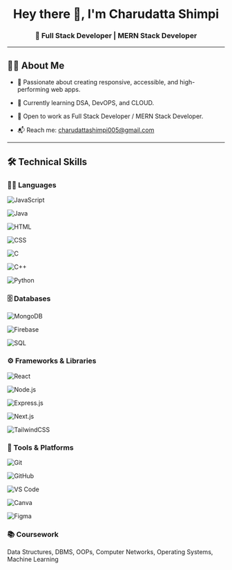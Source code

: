 <!-- Header -->

<h1 align="center">Hey there 👋, I'm Charudatta Shimpi</h1>

<h3 align="center">🚀 Full Stack Developer | MERN Stack Developer </h3>








---

## 🧑‍💻 About Me

- 🎯 Passionate about creating responsive, accessible, and high-performing web apps.

- 🌱 Currently learning DSA, DevOPS, and CLOUD.

- 💼 Open to work as Full Stack Developer / MERN Stack Developer.

- 📬 Reach me: [charudattashimpi005@gmail.com](mailto:charudattashimpi005@gmail.com)

---

## 🛠 Technical Skills

### 🧑‍💻 Languages  

![JavaScript](https://img.shields.io/badge/-JavaScript-F7DF1E?style=flat&logo=javascript&logoColor=000)

![Java](https://img.shields.io/badge/-Java-007396?style=flat&logo=java&logoColor=white)

![HTML](https://img.shields.io/badge/-HTML5-E34F26?style=flat&logo=html5&logoColor=white)

![CSS](https://img.shields.io/badge/-CSS3-1572B6?style=flat&logo=css3&logoColor=white)

![C](https://img.shields.io/badge/-C-00599C?style=flat&logo=c&logoColor=white)

![C++](https://img.shields.io/badge/-C++-00599C?style=flat&logo=c%2B%2B&logoColor=white)

![Python](https://img.shields.io/badge/-Python-3776AB?style=flat&logo=python&logoColor=white)

### 🗄 Databases  

![MongoDB](https://img.shields.io/badge/-MongoDB-47A248?style=flat&logo=mongodb&logoColor=white)

![Firebase](https://img.shields.io/badge/-Firebase-FFCA28?style=flat&logo=firebase&logoColor=000)

![SQL](https://img.shields.io/badge/-SQL-4479A1?style=flat&logo=postgresql&logoColor=white)

### ⚙ Frameworks & Libraries  

![React](https://img.shields.io/badge/-React-61DAFB?style=flat&logo=react&logoColor=black)

![Node.js](https://img.shields.io/badge/-Node.js-339933?style=flat&logo=node.js&logoColor=white)

![Express.js](https://img.shields.io/badge/-Express.js-000000?style=flat&logo=express&logoColor=white)

![Next.js](https://img.shields.io/badge/-Next.js-000000?style=flat&logo=next.js&logoColor=white)

![TailwindCSS](https://img.shields.io/badge/-Tailwind%20CSS-38B2AC?style=flat&logo=tailwind-css&logoColor=white)

### 🧰 Tools & Platforms  

![Git](https://img.shields.io/badge/-Git-F05032?style=flat&logo=git&logoColor=white)

![GitHub](https://img.shields.io/badge/-GitHub-181717?style=flat&logo=github&logoColor=white)

![VS Code](https://img.shields.io/badge/-VS%20Code-007ACC?style=flat&logo=visual-studio-code&logoColor=white)

![Canva](https://img.shields.io/badge/-Canva-00C4CC?style=flat&logo=canva&logoColor=white)

![Figma](https://img.shields.io/badge/-Figma-F24E1E?style=flat&logo=figma&logoColor=white)

### 📚 Coursework  

Data Structures, DBMS, OOPs, Computer Networks, Operating Systems, Machine Learning<!-- Header -->
